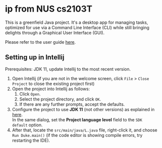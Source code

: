 # ip from NUS cs2103T

This is a greenfield Java project. It's a desktop app for managing tasks, optimized for use via a Command Line Interface (CLI) while still bringing delights through a Graphical User Interface (GUI). 

Please refer to the user guide [here](https://a1waysd.github.io/ip/).

## Setting up in Intellij

Prerequisites: JDK 11, update Intellij to the most recent version.

1. Open Intellij (if you are not in the welcome screen, click `File` > `Close Project` to close the existing project first)
1. Open the project into Intellij as follows:
   1. Click `Open`.
   1. Select the project directory, and click `OK`.
   1. If there are any further prompts, accept the defaults.
1. Configure the project to use **JDK 11** (not other versions) as explained in [here](https://www.jetbrains.com/help/idea/sdk.html#set-up-jdk).<br>
   In the same dialog, set the **Project language level** field to the `SDK default` option.
3. After that, locate the `src/main/java/L.java` file, right-click it, and choose `Run Duke.main()` (if the code editor is showing compile errors, try restarting the IDE).

